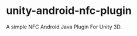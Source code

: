 unity-android-nfc-plugin
========================

A simple NFC Android Java Plugin For Unity 3D.


